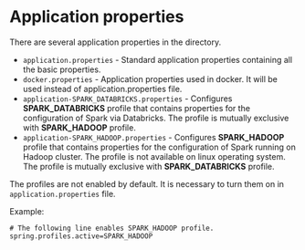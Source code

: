 # Application properties

There are several application properties in the directory.

* `application.properties` - Standard application properties containing all the basic properties.
* `docker.properties` - Application properties used in docker. It will be used instead of application.properties file.
* `application-SPARK_DATABRICKS.properties` - Configures **SPARK_DATABRICKS** profile that contains properties for the configuration of Spark via Databricks. The profile is mutually exclusive with **SPARK_HADOOP** profile.
* `application-SPARK_HADOOP.properties` - Configures **SPARK_HADOOP** profile that contains properties for the configuration of Spark running on Hadoop cluster. The profile is not available on linux operating system. The profile is mutually exclusive with **SPARK_DATABRICKS** profile.

The profiles are not enabled by default. It is necessary to turn them on in `application.properties` file.

Example:
```properties
# The following line enables SPARK_HADOOP profile.
spring.profiles.active=SPARK_HADOOP
```

